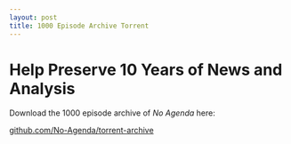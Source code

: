 ```yaml
---
layout: post
title: 1000 Episode Archive Torrent
---
```


# Help Preserve 10 Years of News and Analysis

Download the 1000 episode archive of _No Agenda_ here:

[github.com/No-Agenda/torrent-archive](https://github.com/No-Agenda/torrent-archive)

